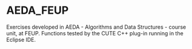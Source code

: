 # AEDA_FEUP
Exercises developed in AEDA - Algorithms and Data Structures - course unit, at FEUP.
Functions tested by the CUTE C++ plug-in running in the Eclipse IDE.
